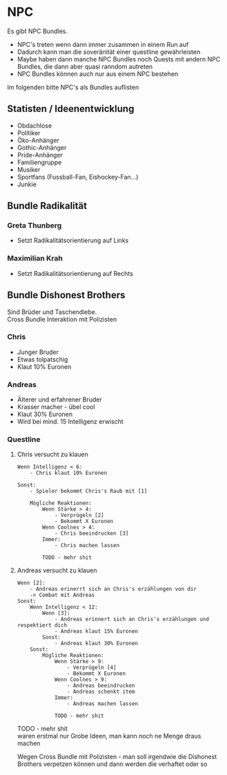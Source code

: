 # NPC
Es gibt NPC Bundles.
- NPC's treten wenn dann immer zusammen in einem Run auf
- Dadurch kann man die soveränität einer questline gewährleisten
- Maybe haben dann manche NPC Bundles noch Quests mit andern NPC Bundles, die dann aber quasi ranndom autreten
- NPC Bundles können auch nur aus einem NPC bestehen

Im folgenden bitte NPC's als Bundles auflisten  

## Statisten / Ideenentwicklung

- Obdachlose
- Politiker
- Öko-Anhänger
- Gothic-Anhänger
- Pride-Anhänger
- Familiengruppe
- Musiker
- Sportfans (Fussball-Fan, Eishockey-Fan...)
- Junkie

## Bundle Radikalität
### Greta Thunberg
- Setzt Radikalitätsorientierung auf Links

### Maximilian Krah
- Setzt Radikalitätsorientierung auf Rechts

## Bundle Dishonest Brothers
Sind Brüder und Taschendiebe. \
Cross Bundle Interaktion mit Polizisten 

### Chris
- Junger Bruder
- Etwas tolpatschig
- Klaut 10% Euronen

### Andreas
- Älterer und erfahrener Bruder
- Krasser macher - übel cool
- Klaut 30% Euronen
- Wird bei mind. 15 Intelligenz erwischt

### Questline
1. Chris versucht zu klauen
    ```
    Wenn Intelligenz < 6:
        - Chris klaut 10% Euronen

    Sonst:
        - Spieler bekommt Chris's Raub mit [1]
        
        Mögliche Reaktionen:
            Wenn Stärke > 4:
                - Verprügeln [2]
                - Bekommt X Euronen
            Wenn Coolnes > 4:
                - Chris beeindrucken [3]
            Immer:
                - Chris machen lassen
            
            TODO - mehr shit
    ```
2. Andreas versucht zu klauen
    ```
    Wenn [2]:
        - Andreas erinerrt sich an Chris's erzählungen von dir
        -> Combat mit Andreas
    Sonst:
        Wenn Intelligenz < 12:
            Wenn [3]:
                - Andreas erinnert sich an Chris's erzählungen und respektiert dich
                - Andreas klaut 15% Euronen
            Sonst: 
                - Andreas klaut 30% Euronen
        Sonst:
            Mögliche Reaktionen:
                Wenn Stärke > 9:
                    - Verprügeln [4]
                    - Bekommt X Euronen
                Wenn Coolnes > 9:
                    - Andreas beeindrucken
                    - Andreas schenkt item
                Immer:
                    - Andreas machen lassen

                TODO - mehr shit
    ```

    TODO - mehr shit \
    waren erstmal nur Grobe Ideen, man kann noch ne Menge draus machen

    Wegen Cross Bundle mit Polizisten - man soll irgendwie die Dishonest Brothers verpetzen können und dann werden die verhaftet oder so

